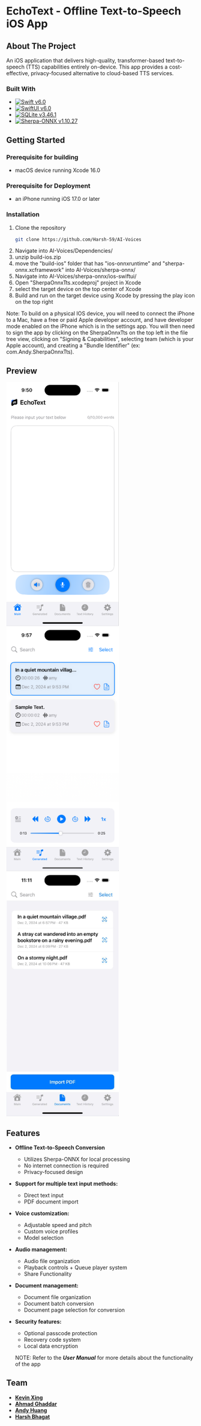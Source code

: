 # EchoText - Offline Text-to-Speech iOS App

## About The Project

An iOS application that delivers high-quality, transformer-based text-to-speech (TTS) capabilities entirely on-device. This app provides a cost-effective, privacy-focused alternative to cloud-based TTS services.

### Built With
* [![Swift v6.0][Swift-v]](https://www.swift.org/)
* [![SwiftUI v6.0][SwiftUI-v]](https://developer.apple.com/xcode/swiftui/)
* [![SQLite v3.46.1][SQLite-v]](https://www.sqlite.org/index.html)
* [![Sherpa-ONNX v1.10.27][Sherpa-v]](https://github.com/k2-fsa/sherpa-onnx)

## Getting Started

### Prerequisite for building
* macOS device running Xcode 16.0

### Prerequisite for Deployment
* an iPhone running iOS 17.0 or later

### Installation

1. Clone the repository
   ```sh
   git clone https://github.com/Harsh-59/AI-Voices
   ```
2. Navigate into AI-Voices/Dependencies/
3. unzip build-ios.zip
4. move the "build-ios" folder that has "ios-onnxruntime" and "sherpa-onnx.xcframework" into AI-Voices/sherpa-onnx/
5. Navigate into AI-Voices/sherpa-onnx/ios-swiftui/
6. Open "SherpaOnnxTts.xcodeproj" project in Xcode
7. select the target device on the top center of Xcode
8. Build and run on the target device using Xcode by pressing the play icon on the top right

Note: To build on a physical IOS device, you will need to connect the iPhone to a Mac, have a free or paid Apple developer account, and have developer mode enabled on the iPhone which is in the settings app. You will then need to sign the app by clicking on the SherpaOnnxTts on the top left in the file tree view, clicking on "Signing & Capabilities", selecting team (which is your Apple account), and creating a "Bundle Identifier" (ex: com.Andy.SherpaOnnxTts).
## Preview

<img src="Documents/images/EchoText image 1.png" width="300">
<img src="Documents/images/EchoText image 2.png" width="300">
<img src="Documents/images/EchoText image 3.png" width="300">

## Features
- **Offline Text-to-Speech Conversion**
  - Utilizes Sherpa-ONNX for local processing
  - No internet connection is required
  - Privacy-focused design
- **Support for multiple text input methods:**
  - Direct text input
  - PDF document import
- **Voice customization:**
  - Adjustable speed and pitch
  - Custom voice profiles
  - Model selection
- **Audio management:**
  - Audio file organization
  - Playback controls + Queue player system
  - Share Functionality
- **Document management:**
  - Document file organization
  - Document batch conversion
  - Document page selection for conversion
- **Security features:**
  - Optional passcode protection
  - Recovery code system
  - Local data encryption

  NOTE: Refer to the ***User Manual*** for more details about the functionality of the app

## Team
* **[Kevin Xing](https://github.com/yosunkx)**
* **[Ahmad Ghaddar](https://github.com/NoshGiven)**
* **[Andy Huang](https://github.com/AndyHCode)**
* **[Harsh Bhagat](https://github.com/Harsh-59)**

<!-- MARKDOWN LINKS & IMAGES -->
[Swift-v]: https://img.shields.io/badge/Swift_6.0-FA7343?style=for-the-badge&logo=swift&logoColor=white
[SwiftUI-v]: https://img.shields.io/badge/SwiftUI_6.0-blue?style=for-the-badge&logo=swift&logoColor=white
[SQLite-v]: https://img.shields.io/badge/SQLite_3.46.1-07405E?style=for-the-badge&logo=sqlite&logoColor=white
[Sherpa-v]: https://img.shields.io/badge/Sherpa--ONNX_1.10.27-FF6B6B?style=for-the-badge
